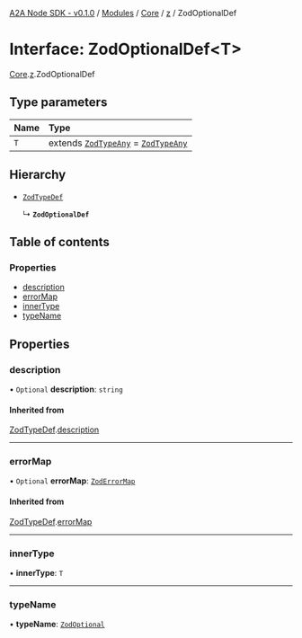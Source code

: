 [A2A Node SDK - v0.1.0](../README.md) / [Modules](../modules.md) / [Core](../modules/Core.md) / [z](../modules/Core.z.md) / ZodOptionalDef

# Interface: ZodOptionalDef\<T\>

[Core](../modules/Core.md).[z](../modules/Core.z.md).ZodOptionalDef

## Type parameters

| Name | Type |
| :------ | :------ |
| `T` | extends [`ZodTypeAny`](../modules/Core.z.md#zodtypeany) = [`ZodTypeAny`](../modules/Core.z.md#zodtypeany) |

## Hierarchy

- [`ZodTypeDef`](Core.z.ZodTypeDef.md)

  ↳ **`ZodOptionalDef`**

## Table of contents

### Properties

- [description](Core.z.ZodOptionalDef.md#description)
- [errorMap](Core.z.ZodOptionalDef.md#errormap)
- [innerType](Core.z.ZodOptionalDef.md#innertype)
- [typeName](Core.z.ZodOptionalDef.md#typename)

## Properties

### description

• `Optional` **description**: `string`

#### Inherited from

[ZodTypeDef](Core.z.ZodTypeDef.md).[description](Core.z.ZodTypeDef.md#description)

___

### errorMap

• `Optional` **errorMap**: [`ZodErrorMap`](../modules/Core.z.md#zoderrormap)

#### Inherited from

[ZodTypeDef](Core.z.ZodTypeDef.md).[errorMap](Core.z.ZodTypeDef.md#errormap)

___

### innerType

• **innerType**: `T`

___

### typeName

• **typeName**: [`ZodOptional`](../enums/Core.z.ZodFirstPartyTypeKind.md#zodoptional)

